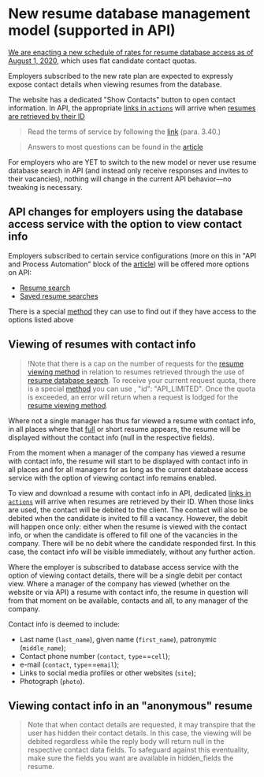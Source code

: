# New resume database management model (supported in API)

[We are enacting a new schedule of rates for resume database access as of August 1, 2020](https://hh.ru/article/26941), which uses flat candidate contact quotas.

Employers subscribed to the new rate plan are expected to expressly expose contact details when viewing resumes from the database.

The website has a dedicated "Show Contacts" button to open contact information. In API, the appropriate [links in `actions`](https://api.hh.ru/openapi/en/redoc#tag/Resume-view/operation/get-resume) will arrive when [resumes are retrieved by their ID](https://api.hh.ru/openapi/en/redoc#tag/Resume-view/operation/get-resume)

> Read the terms of service by following the [link](https://hh.ru/conditions) (para. 3.40.)

> Answers to most questions can be found in the [article](https://hh.ru/article/27029)

For employers who are YET to switch to the new model or never use resume database search in API (and instead only receive responses and invites to their vacancies), nothing will change in the current API behavior—no tweaking is necessary.

## API changes for employers using the database access service with the option to view contact info

Employers subscribed to certain service configurations (more on this in "API and Process Automation" block of the [article](https://hh.ru/article/27029)) will be offered more options on API:

* [Resume search](https://api.hh.ru/openapi/en/redoc#tag/Resume-search/operation/search-for-resumes)
* [Saved resume searches](https://api.hh.ru/openapi/en/redoc#tag/Saved-resume-searches/operation/get-saved-resume-searches)

There is a special [method](/docs_eng/payable/employer_payable_methods.md) they can use to find out if they have access to the options listed above

<a name="contact-data"></a>
## Viewing of resumes with contact info

> !Note that there is a cap on the number of requests for the [resume viewing method](https://api.hh.ru/openapi/en/redoc#tag/Resume-view/operation/get-resume) in relation to resumes retrieved through the use of [resume database search](https://api.hh.ru/openapi/en/redoc#tag/Resume-search/operation/search-for-resumes). To receive your current request quota, there is a special [method](https://api.hh.ru/openapi/en/redoc#tag/Employer-services/operation/get-payable-api-actions) you can use , "id": "API_LIMITED". Once the quota is exceeded, an error will return when a request is lodged for the [resume viewing method](https://api.hh.ru/openapi/en/redoc#tag/Resume-view/operation/get-resume).

Where not a single manager has thus far viewed a resume with contact info, in all places where that [full](https://api.hh.ru/openapi/en/redoc#tag/Resume-view/operation/get-resume)
or short resume appears, the resume will be displayed without the contact info (null in the respective fields).

From the moment when a manager of the company has viewed a resume with contact info, the resume will start to be displayed with contact info in all places and for all
managers for as long as the current database access service with the option of viewing contact info remains enabled.

To view and download a resume with contact info in API, dedicated [links in `actions`](https://api.hh.ru/openapi/en/redoc#tag/Resume-view/operation/get-resume) will arrive when resumes are retrieved by their ID.
When those links are used, the contact will be debited to the client. The contact will also be debited when the candidate is invited to fill a vacancy.
However, the debit will happen once only: either when the resume is viewed with the contact info, or when the candidate is offered to fill one of the vacancies in the company.
There will be no debit where the candidate responded first. In this case, the contact info will be visible immediately, without any further action.

Where the employer is subscribed to database access service with the option of viewing contact details, there will be a single debit per contact view.
Where a manager of the company has viewed (whether on the website or via API) a resume with contact info, the resume in question will from that moment on
be available, contacts and all, to any manager of the company.

Contact info is deemed to include:
* Last name (`last_name`), given name (`first_name`), patronymic (`middle_name`);
* Contact phone number (`contact`, `type`==`cell`);
* e-mail (`contact`, `type`==`email`);
* Links to social media profiles or other websites (`site`);
* Photograph (`photo`).

## Viewing contact info in an "anonymous" resume

> Note that when contact details are requested, it may transpire that the user has hidden their contact details. In this case, the viewing will be debited regardless while the reply body will return null in the respective contact data fields. To safeguard against this eventuality, make sure the fields you want are available in hidden_fields the resume.

